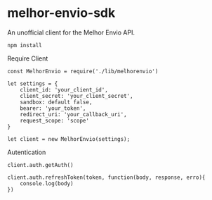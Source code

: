 # melhor-envio-sdk

An unofficial client for the Melhor Envio API.

```
npm install

```
Require Client
```
const MelhorEnvio = require('./lib/melhorenvio')

let settings = { 
    client_id: 'your_client_id', 
    client_secret: 'your_client_secret', 
    sandbox: default false,
    bearer: 'your_token',
    redirect_uri: 'your_callback_uri',
    request_scope: 'scope'
}

let client = new MelhorEnvio(settings);

```

Autentication
```
client.auth.getAuth()

client.auth.refreshToken(token, function(body, response, erro){
    console.log(body)
})

```